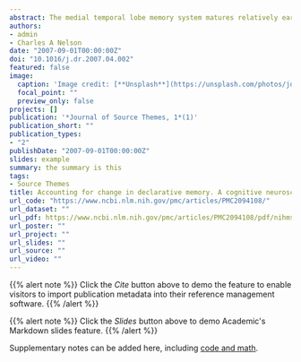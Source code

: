 ```yaml
---
abstract: The medial temporal lobe memory system matures relatively early and supports rudimentary declarative memory in young infants. There is considerable development, however, in the memory processes that underlie declarative memory performance during infancy. Here we consider age-related changes in encoding, retention, and retrieval in the context of current knowledge about the brain systems that may underlie these memory processes. While changes in infants’ encoding may be attributed to rapid myelination during the first year of life, improvements in long-term retention and flexible retrieval are likely due to the prolonged development of the dentate gyrus. Future studies combining measures of brain and behavior are critical in improving our understanding of how brain development drives memory development during infancy and early childhood.
authors:
- admin
- Charles A Nelson
date: "2007-09-01T00:00:00Z"
doi: "10.1016/j.dr.2007.04.002"
featured: false
image:
  caption: 'Image credit: [**Unsplash**](https://unsplash.com/photos/jdD8gXaTZsc)'
  focal_point: ""
  preview_only: false
projects: []
publication: '*Journal of Source Themes, 1*(1)'
publication_short: ""
publication_types:
- "2"
publishDate: "2007-09-01T00:00:00Z"
slides: example
summary: the summary is this 
tags:
- Source Themes
title: Accounting for change in declarative memory. A cognitive neuroscience perspective
url_code: "https://www.ncbi.nlm.nih.gov/pmc/articles/PMC2094108/"
url_dataset: ""
url_pdf: https://www.ncbi.nlm.nih.gov/pmc/articles/PMC2094108/pdf/nihms31269.pdf
url_poster: ""
url_project: ""
url_slides: ""
url_source: ""
url_video: ""
---
```


{{% alert note %}}
Click the *Cite* button above to demo the feature to enable visitors to import publication metadata into their reference management software.
{{% /alert %}}

{{% alert note %}}
Click the *Slides* button above to demo Academic's Markdown slides feature.
{{% /alert %}}

Supplementary notes can be added here, including [code and math](https://sourcethemes.com/academic/docs/writing-markdown-latex/).
